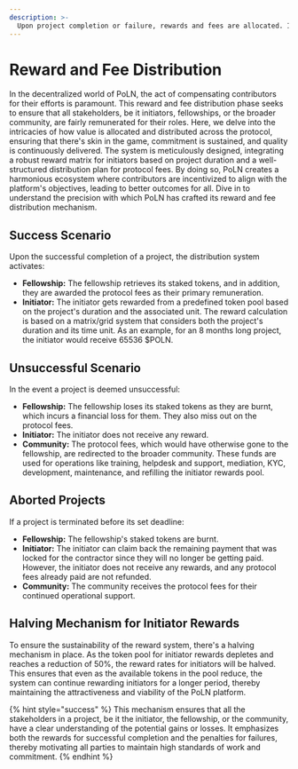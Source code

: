 ```yaml
---
description: >-
  Upon project completion or failure, rewards and fees are allocated. Initiators, fellowships, and the community receive or forfeit amounts based on project outcomes, ensuring accountability.
---
```


# Reward and Fee Distribution

In the decentralized world of PoLN, the act of compensating contributors for their efforts is paramount. This reward and fee distribution phase seeks to ensure that all stakeholders, be it initiators, fellowships, or the broader community, are fairly remunerated for their roles. Here, we delve into the intricacies of how value is allocated and distributed across the protocol, ensuring that there's skin in the game, commitment is sustained, and quality is continuously delivered. The system is meticulously designed, integrating a robust reward matrix for initiators based on project duration and a well-structured distribution plan for protocol fees. By doing so, PoLN creates a harmonious ecosystem where contributors are incentivized to align with the platform's objectives, leading to better outcomes for all. Dive in to understand the precision with which PoLN has crafted its reward and fee distribution mechanism.

## **Success Scenario**

Upon the successful completion of a project, the distribution system activates:

* **Fellowship:** The fellowship retrieves its staked tokens, and in addition, they are awarded the protocol fees as their primary remuneration.
* **Initiator:** The initiator gets rewarded from a predefined token pool based on the project's duration and the associated unit. The reward calculation is based on a matrix/grid system that considers both the project's duration and its time unit. As an example, for an 8 months long project, the initiator would receive 65536 $POLN.

## **Unsuccessful Scenario**

In the event a project is deemed unsuccessful:

* **Fellowship:** The fellowship loses its staked tokens as they are burnt, which incurs a financial loss for them. They also miss out on the protocol fees.
* **Initiator:** The initiator does not receive any reward.
* **Community:** The protocol fees, which would have otherwise gone to the fellowship, are redirected to the broader community. These funds are used for operations like training, helpdesk and support, mediation, KYC, development, maintenance, and refilling the initiator rewards pool.

## **Aborted Projects**

If a project is terminated before its set deadline:

* **Fellowship:** The fellowship's staked tokens are burnt.
* **Initiator:** The initiator can claim back the remaining payment that was locked for the contractor since they will no longer be getting paid. However, the initiator does not receive any rewards, and any protocol fees already paid are not refunded.
* **Community:** The community receives the protocol fees for their continued operational support.

## **Halving Mechanism for Initiator Rewards**

To ensure the sustainability of the reward system, there's a halving mechanism in place. As the token pool for initiator rewards depletes and reaches a reduction of 50%, the reward rates for initiators will be halved. This ensures that even as the available tokens in the pool reduce, the system can continue rewarding initiators for a longer period, thereby maintaining the attractiveness and viability of the PoLN platform.

{% hint style="success" %}
This mechanism ensures that all the stakeholders in a project, be it the initiator, the fellowship, or the community, have a clear understanding of the potential gains or losses. It emphasizes both the rewards for successful completion and the penalties for failures, thereby motivating all parties to maintain high standards of work and commitment.
{% endhint %}